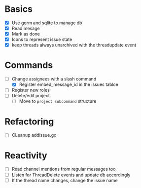 # Basics

- [x] Use gorm and sqlite to manage db
- [x] Read mesage
- [x] Mark as done
- [x] Icons to represent issue state
- [x] keep threads always unarchived with the threadupdate event

# Commands

- [ ] Change assignees with a slash command
  - [x] Register embed_message_id in the issues tabloe
- [ ] Register new roles
- [ ] Delete/edit project
  - [ ] Move to `project subcommand` structure

# Refactoring

- [ ] CLeanup addissue.go

# Reactivity

- [ ] Read channel mentions from regular messages too
- [ ] Listen for ThreadDelete events and update db accordingly
- [ ] If the thread name changes, change the issue name
